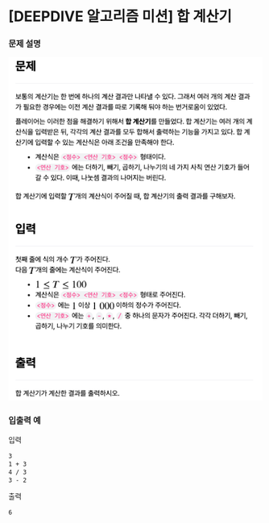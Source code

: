 # [DEEPDIVE 알고리즘 미션] 합 계산기

### 문제 설명

![문제설명](../img/합계산기.png)

### 입출력 예

입력

```
3
1 + 3
4 / 3
3 - 2
```

출력

```
6
```
